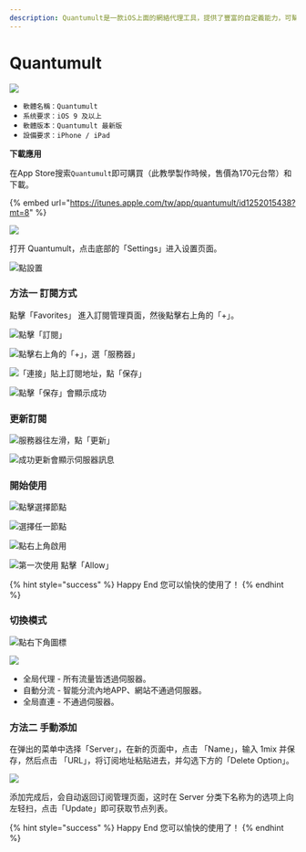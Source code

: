 ```yaml
---
description: Quantumult是一款iOS上面的網絡代理工具，提供了豐富的自定義能力，可幫助您更好管理設備網絡
---
```


# Quantumult

![](../../.gitbook/assets/app_quantumult.png)

* `軟體名稱：Quantumult`
* `系统要求：iOS 9 及以上`
* `軟體版本：Quantumult 最新版`
* `設備要求：iPhone / iPad`

**下載應用**

在App Store搜索`Quantumult`即可購買（此教學製作時候，售價為170元台幣）和下載。

{% embed url="https://itunes.apple.com/tw/app/quantumult/id1252015438?mt=8" %}

![](../../.gitbook/assets/quantumult-00.png)

打开 Quantumult，点击底部的「Settings」进入设置页面。

![&#x9EDE;&#x8A2D;&#x7F6E;](../../.gitbook/assets/001%20%281%29.jpg)

### 方法一 訂閱方式

點擊「Favorites」 進入訂閱管理頁面，然後點擊右上角的「+」。

![&#x9EDE;&#x64CA;&#x300C;&#x8A02;&#x95B1;&#x300D;](../../.gitbook/assets/002%20%281%29.jpg)

![&#x9EDE;&#x64CA;&#x53F3;&#x4E0A;&#x89D2;&#x7684;&#x300C;+&#x300D;&#xFF0C;&#x9078;&#x300C;&#x670D;&#x52D9;&#x5668;&#x300D;](../../.gitbook/assets/003%20%281%29.jpg)

![&#x300C;&#x9023;&#x63A5;&#x300D;&#x8CBC;&#x4E0A;&#x8A02;&#x95B1;&#x5730;&#x5740;&#xFF0C;&#x9EDE;&#x300C;&#x4FDD;&#x5B58;&#x300D;](../../.gitbook/assets/004.jpg)

![&#x9EDE;&#x64CA;&#x300C;&#x4FDD;&#x5B58;&#x300D;&#x6703;&#x986F;&#x793A;&#x6210;&#x529F;](../../.gitbook/assets/005.jpg)

### 更新訂閱

![&#x670D;&#x52D9;&#x5668;&#x5F80;&#x5DE6;&#x6ED1;&#xFF0C;&#x9EDE;&#x300C;&#x66F4;&#x65B0;&#x300D;](../../.gitbook/assets/007.jpg)

![&#x6210;&#x529F;&#x66F4;&#x65B0;&#x6703;&#x986F;&#x793A;&#x4F3A;&#x670D;&#x5668;&#x8A0A;&#x606F;](../../.gitbook/assets/006.jpg)

### 開始使用

![&#x9EDE;&#x64CA;&#x9078;&#x64C7;&#x7BC0;&#x9EDE;](../../.gitbook/assets/008.jpg)

![&#x9078;&#x64C7;&#x4EFB;&#x4E00;&#x7BC0;&#x9EDE;](../../.gitbook/assets/009.jpg)

![&#x9EDE;&#x53F3;&#x4E0A;&#x89D2;&#x555F;&#x7528;](../../.gitbook/assets/010.jpg)

![&#x7B2C;&#x4E00;&#x6B21;&#x4F7F;&#x7528; &#x9EDE;&#x64CA;&#x300C;Allow&#x300D;](../../.gitbook/assets/013.jpg)

{% hint style="success" %}
Happy End 您可以愉快的使用了！
{% endhint %}

### 切換模式

![&#x9EDE;&#x53F3;&#x4E0B;&#x89D2;&#x5716;&#x6A19;](../../.gitbook/assets/011.jpg)

![](../../.gitbook/assets/012.jpg)

* 全局代理 - 所有流量皆透過伺服器。
* 自動分流 - 智能分流內地APP、網站不通過伺服器。
* 全局直連 - 不通過伺服器。

### 方法二 手動添加

在弹出的菜单中选择「Server」，在新的页面中，点击 「Name」，输入 1mix 并保存，然后点击 「URL」，将订阅地址粘贴进去，并勾选下方的「Delete Option」。

![](../../.gitbook/assets/quantumult-02.png)

添加完成后，会自动返回订阅管理页面，这时在 Server 分类下名称为的选项上向左轻扫，点击「Update」即可获取节点列表。



{% hint style="success" %}
Happy End 您可以愉快的使用了！
{% endhint %}

